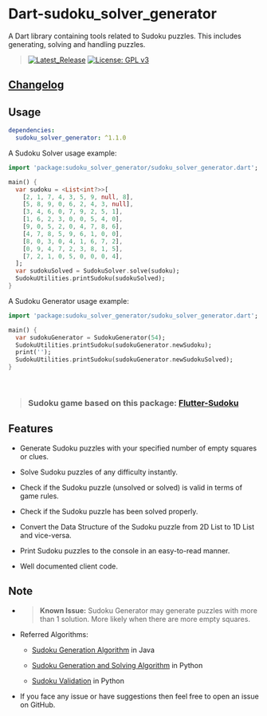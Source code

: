 # Dart-sudoku_solver_generator

A Dart library containing tools related to Sudoku puzzles. This includes generating, solving and handling puzzles.

> [![Latest_Release](https://img.shields.io/pub/v/sudoku_solver_generator)](https://pub.dev/packages/sudoku_solver_generator)
[![License: GPL v3](https://img.shields.io/badge/License-GPLv3-blue.svg)](https://www.gnu.org/licenses/gpl-3.0)

## [Changelog](https://github.com/VarunS2002/Dart-sudoku_solver_generator/blob/main/sudoku_solver_generator/CHANGELOG.md)

## Usage

```yaml
dependencies:
  sudoku_solver_generator: ^1.1.0
```

A Sudoku Solver usage example:

```dart
import 'package:sudoku_solver_generator/sudoku_solver_generator.dart';

main() {
  var sudoku = <List<int?>>[
    [2, 1, 7, 4, 3, 5, 9, null, 8],
    [5, 8, 9, 0, 6, 2, 4, 3, null],
    [3, 4, 6, 0, 7, 9, 2, 5, 1],
    [1, 6, 2, 3, 0, 0, 5, 4, 0],
    [9, 0, 5, 2, 0, 4, 7, 8, 6],
    [4, 7, 8, 5, 9, 6, 1, 0, 0],
    [8, 0, 3, 0, 4, 1, 6, 7, 2],
    [0, 9, 4, 7, 2, 3, 8, 1, 5],
    [7, 2, 1, 0, 5, 0, 0, 0, 4],
  ];
  var sudokuSolved = SudokuSolver.solve(sudoku);
  SudokuUtilities.printSudoku(sudokuSolved);
}
```

A Sudoku Generator usage example:

```dart
import 'package:sudoku_solver_generator/sudoku_solver_generator.dart';

main() {
  var sudokuGenerator = SudokuGenerator(54);
  SudokuUtilities.printSudoku(sudokuGenerator.newSudoku);
  print('');
  SudokuUtilities.printSudoku(sudokuGenerator.newSudokuSolved);
}
```

<br>

> ### Sudoku game based on this package: [Flutter-Sudoku](https://github.com/VarunS2002/Flutter-Sudoku/)

## Features

- Generate Sudoku puzzles with your specified number of empty squares or clues.

- Solve Sudoku puzzles of any difficulty instantly.

- Check if the Sudoku puzzle (unsolved or solved) is valid in terms of game rules.

- Check if the Sudoku puzzle has been solved properly.

- Convert the Data Structure of the Sudoku puzzle from 2D List to 1D List and vice-versa.

- Print Sudoku puzzles to the console in an easy-to-read manner.

- Well documented client code.

## Note

- > **Known Issue:** Sudoku Generator may generate puzzles with more than 1 solution. More likely when there are more empty squares.

- Referred Algorithms:

    - [Sudoku Generation Algorithm](https://www.geeksforgeeks.org/program-sudoku-generator/) in Java

    - [Sudoku Generation and Solving Algorithm](https://www.101computing.net/sudoku-generator-algorithm/) in Python

    - [Sudoku Validation](https://www.geeksforgeeks.org/check-if-given-sudoku-board-configuration-is-valid-or-not/) in
      Python

- If you face any issue or have suggestions then feel free to open an issue on GitHub.
